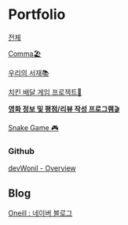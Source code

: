 Portfolio
=============
[전체](https://www.notion.so/Portfolio-a0995a39488d45c48037303ce05a02c9)

[Comma🏖️](https://www.notion.so/Comma-77d25fa5a8a941a597197b1bc0710fd3)

[우리의 서재📚](https://www.notion.so/f7393a773a054a769eee2ba3acf59050)

[치킨 배달 게임 프로젝트🍗](https://www.notion.so/bad7d9cb1c314c4693761c7f7a80bc37)

[**영화 정보 및 평점/리뷰 작성 프로그램**🎬](https://www.notion.so/4419aa426f0646788a74df5116d641a6)

[Snake Game 🎮](https://www.notion.so/Snake-Game-d1dedbc12c3e4617873d70e3cf8d00ca)

### Github

[devWonil - Overview](https://github.com/devWonil)

## Blog

[Oneill : 네이버 블로그](https://blog.naver.com/oneill91)
